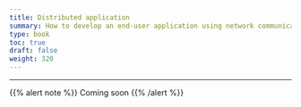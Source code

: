 ```yaml
---
title: Distributed application
summary: How to develop an end-user application using network communications.
type: book
toc: true
draft: false
weight: 320
---
```


---
{{% alert note %}} Coming soon {{% /alert %}} 